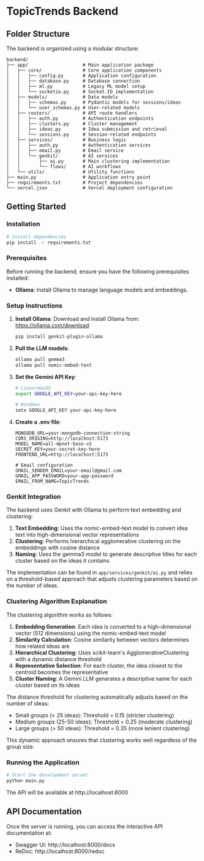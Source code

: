 # TopicTrends Backend

## Folder Structure

The backend is organized using a modular structure:

```
backend/
├── app/                    # Main application package
│   ├── core/               # Core application components
│   │   ├── config.py       # Application configuration
│   │   ├── database.py     # Database connection
│   │   ├── ml.py           # Legacy ML model setup
│   │   └── socketio.py     # Socket.IO implementation
│   ├── models/             # Data models
│   │   ├── schemas.py      # Pydantic models for sessions/ideas
│   │   └── user_schemas.py # User-related models
│   ├── routers/            # API route handlers 
│   │   ├── auth.py         # Authentication endpoints
│   │   ├── clusters.py     # Cluster management
│   │   ├── ideas.py        # Idea submission and retrieval
│   │   └── sessions.py     # Session-related endpoints
│   ├── services/           # Business logic
│   │   ├── auth.py         # Authentication services
│   │   ├── email.py        # Email service
│   │   └── genkit/         # AI services
│   │       ├── ai.py       # Main clustering implementation
│   │       └── flows/      # AI workflows
│   └── utils/              # Utility functions
├── main.py                 # Application entry point
├── requirements.txt        # Project dependencies
└── vercel.json             # Vercel deployment configuration
```

## Getting Started

### Installation

```bash
# Install dependencies
pip install -r requirements.txt
```

### Prerequisites

Before running the backend, ensure you have the following prerequisites installed:

- **Ollama**: Install Ollama to manage language models and embeddings.

### Setup Instructions

1. **Install Ollama**:
   Download and install Ollama from: https://ollama.com/download
   ```bash
   pip install genkit-plugin-ollama
   ```

2. **Pull the LLM models**:
   ```bash
   ollama pull gemma3
   ollama pull nomic-embed-text
   ```

3. **Set the Gemini API Key**:
   ```bash
   # Linux/macOS
   export GOOGLE_API_KEY=your-api-key-here
   
   # Windows
   setx GOOGLE_API_KEY your-api-key-here
   ```

4. **Create a .env file**:
   ```
   MONGODB_URL=your-mongodb-connection-string
   CORS_ORIGINS=http://localhost:5173
   MODEL_NAME=all-mpnet-base-v2
   SECRET_KEY=your-secret-key-here
   FRONTEND_URL=http://localhost:5173
   
   # Email configuration 
   GMAIL_SENDER_EMAIL=your-email@gmail.com
   GMAIL_APP_PASSWORD=your-app-password
   EMAIL_FROM_NAME=TopicTrends
   ```

### Genkit Integration

The backend uses Genkit with Ollama to perform text embedding and clustering:

1. **Text Embedding**: Uses the nomic-embed-text model to convert idea text into high-dimensional vector representations
2. **Clustering**: Performs hierarchical agglomerative clustering on the embeddings with cosine distance
3. **Naming**: Uses the gemma3 model to generate descriptive titles for each cluster based on the ideas it contains

The implementation can be found in `app/services/genkit/ai.py` and relies on a threshold-based approach that adjusts clustering parameters based on the number of ideas.

### Clustering Algorithm Explanation

The clustering algorithm works as follows:

1. **Embedding Generation**: Each idea is converted to a high-dimensional vector (512 dimensions) using the nomic-embed-text model
2. **Similarity Calculation**: Cosine similarity between vectors determines how related ideas are
3. **Hierarchical Clustering**: Uses scikit-learn's AgglomerativeClustering with a dynamic distance threshold
4. **Representative Selection**: For each cluster, the idea closest to the centroid becomes the representative
5. **Cluster Naming**: A Gemini LLM generates a descriptive name for each cluster based on its ideas

The distance threshold for clustering automatically adjusts based on the number of ideas:
- Small groups (< 25 ideas): Threshold = 0.15 (stricter clustering)
- Medium groups (25-50 ideas): Threshold = 0.25 (moderate clustering)
- Large groups (> 50 ideas): Threshold = 0.35 (more lenient clustering)

This dynamic approach ensures that clustering works well regardless of the group size.

### Running the Application

```bash
# Start the development server
python main.py
```

The API will be available at http://localhost:8000

## API Documentation

Once the server is running, you can access the interactive API documentation at:

- Swagger UI: http://localhost:8000/docs
- ReDoc: http://localhost:8000/redoc